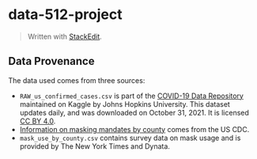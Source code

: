 # data-512-project
> Written with [StackEdit](https://stackedit.io/).
## Data Provenance
The data used comes from three sources:
* `RAW_us_confirmed_cases.csv` is part of the [COVID-19 Data Repository](https://www.kaggle.com/antgoldbloom/covid19-data-from-john-hopkins-university) maintained on Kaggle by Johns Hopkins University. This dataset updates daily, and was downloaded on October 31, 2021. It is licensed [CC BY 4.0](https://creativecommons.org/licenses/by/4.0/).
* [Information on masking mandates by county](https://data.cdc.gov/Policy-Surveillance/U-S-State-and-Territorial-Public-Mask-Mandates-Fro/62d6-pm5i) comes from the US CDC.
* `mask_use_by_county.csv` contains survey data on mask usage and is provided by The New York Times and Dynata.
